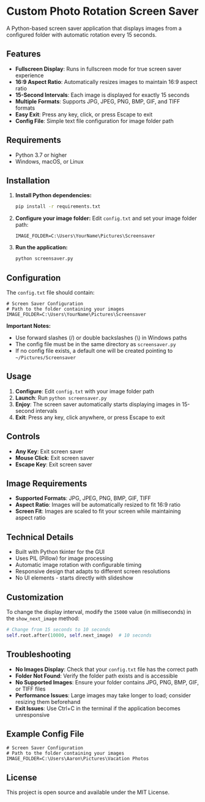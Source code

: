 # Custom Photo Rotation Screen Saver

A Python-based screen saver application that displays images from a configured folder with automatic rotation every 15 seconds.

## Features

- **Fullscreen Display**: Runs in fullscreen mode for true screen saver experience
- **16:9 Aspect Ratio**: Automatically resizes images to maintain 16:9 aspect ratio
- **15-Second Intervals**: Each image is displayed for exactly 15 seconds
- **Multiple Formats**: Supports JPG, JPEG, PNG, BMP, GIF, and TIFF formats
- **Easy Exit**: Press any key, click, or press Escape to exit
- **Config File**: Simple text file configuration for image folder path

## Requirements

- Python 3.7 or higher
- Windows, macOS, or Linux

## Installation

1. **Install Python dependencies:**
   ```bash
   pip install -r requirements.txt
   ```

2. **Configure your image folder:**
   Edit `config.txt` and set your image folder path:
   ```
   IMAGE_FOLDER=C:\Users\YourName\Pictures\Screensaver
   ```

3. **Run the application:**
   ```bash
   python screensaver.py
   ```

## Configuration

The `config.txt` file should contain:
```
# Screen Saver Configuration
# Path to the folder containing your images
IMAGE_FOLDER=C:\Users\YourName\Pictures\Screensaver
```

**Important Notes:**
- Use forward slashes (/) or double backslashes (\\) in Windows paths
- The config file must be in the same directory as `screensaver.py`
- If no config file exists, a default one will be created pointing to `~/Pictures/Screensaver`

## Usage

1. **Configure**: Edit `config.txt` with your image folder path
2. **Launch**: Run `python screensaver.py`
3. **Enjoy**: The screen saver automatically starts displaying images in 15-second intervals
4. **Exit**: Press any key, click anywhere, or press Escape to exit

## Controls

- **Any Key**: Exit screen saver
- **Mouse Click**: Exit screen saver  
- **Escape Key**: Exit screen saver

## Image Requirements

- **Supported Formats**: JPG, JPEG, PNG, BMP, GIF, TIFF
- **Aspect Ratio**: Images will be automatically resized to fit 16:9 ratio
- **Screen Fit**: Images are scaled to fit your screen while maintaining aspect ratio

## Technical Details

- Built with Python tkinter for the GUI
- Uses PIL (Pillow) for image processing
- Automatic image rotation with configurable timing
- Responsive design that adapts to different screen resolutions
- No UI elements - starts directly with slideshow

## Customization

To change the display interval, modify the `15000` value (in milliseconds) in the `show_next_image` method:

```python
# Change from 15 seconds to 10 seconds
self.root.after(10000, self.next_image)  # 10 seconds
```

## Troubleshooting

- **No Images Display**: Check that your `config.txt` file has the correct path
- **Folder Not Found**: Verify the folder path exists and is accessible
- **No Supported Images**: Ensure your folder contains JPG, PNG, BMP, GIF, or TIFF files
- **Performance Issues**: Large images may take longer to load; consider resizing them beforehand
- **Exit Issues**: Use Ctrl+C in the terminal if the application becomes unresponsive

## Example Config File

```
# Screen Saver Configuration
# Path to the folder containing your images
IMAGE_FOLDER=C:\Users\Aaron\Pictures\Vacation Photos
```

## License

This project is open source and available under the MIT License.
